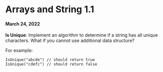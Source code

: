 # Arrays and String 1.1
#### March 24, 2022

**Is Unique**: Implement an algorithm to determine if a string has all unique characters. What if you cannot use additional data structure?

For example:
```
IsUnique("abcde") // should return true
IsUnique("cdefc") // should return false
```
